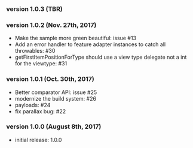 ### version 1.0.3 (TBR)

### version 1.0.2 (Nov. 27th, 2017)

* Make the sample more green beautiful: issue #13
* Add an error handler to feature adapter instances to catch all throwables: #30
* getFirstItemPositionForType should use a view type delegate not a int for the viewtype: #31

### version 1.0.1 (Oct. 30th, 2017)

* Better comparator API: issue #25
* modernize the build system: #26
* payloads: #24
* fix parallax bug: #22

### version 1.0.0 (August 8th, 2017)

* initial release: 1.0.0

